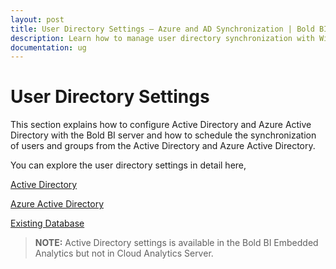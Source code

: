 ```yaml
---
layout: post
title: User Directory Settings – Azure and AD Synchronization | Bold BI
description: Learn how to manage user directory synchronization with Windows Active Directory and Azure in Bold BI deployed in your server.
documentation: ug
---
```


# User Directory Settings

This section explains how to configure Active Directory and Azure Active Directory with the Bold BI server and how to schedule the synchronization of users and groups from the Active Directory and Azure Active Directory.

You can explore the user directory settings in detail here,

[Active Directory](/site-administration/user-directory-settings/active-directory/)

[Azure Active Directory](/site-administration/user-directory-settings/azure-active-directory/)

[Existing Database](/site-administration/user-directory-settings/existing-database/)

> **NOTE:** Active Directory settings is available in the Bold BI Embedded Analytics but not in Cloud Analytics Server.